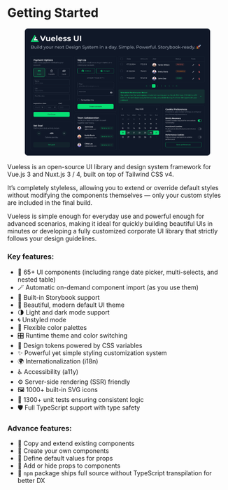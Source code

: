 # Getting Started

<figure><img src=".gitbook/assets/promo-image.png" alt=""><figcaption></figcaption></figure>

Vueless is an open-source UI library and design system framework for Vue.js 3 and Nuxt.js 3 / 4, built on top of Tailwind CSS v4.

It’s completely styleless, allowing you to extend or override default styles without modifying the components themselves — only your custom styles are included in the final build.

Vueless is simple enough for everyday use and powerful enough for advanced scenarios, making it ideal for quickly building beautiful UIs in minutes or developing a fully customized corporate UI library that strictly follows your design guidelines.

### **Key features:**

* 🧩 65+ UI components (including range date picker, multi-selects, and nested table)
* 🪄 Automatic on-demand component import (as you use them)
* 📘 Built-in Storybook support
* 🌈 Beautiful, modern default UI theme
* 🌗 Light and dark mode support
* 🌀 Unstyled mode
* 🎨️ Flexible color palettes
* 🎛️ Runtime theme and color switching
* 🧬 Design tokens powered by CSS variables
* ✨ Powerful yet simple styling customization system
* 🌍 Internationalization (i18n)
* ♿️ Accessibility (a11y)
* ⚙️ Server-side rendering (SSR) friendly
* 🖼️ 1000+ built-in SVG icons
* 🧪️ 1300+ unit tests ensuring consistent logic
* 🛡️ Full TypeScript support with type safety

### **Advance features:**

* 🧰 Copy and extend existing components
* 🧱 Create your own components
* 🔧️ Define default values for props
* 🔩️ Add or hide props to components
* 🧿 `npm` package ships full source without TypeScript transpilation for better DX

